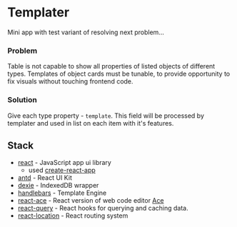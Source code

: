 # Templater

Mini app with test variant of resolving next problem...

### Problem

Table is not capable to show all properties of listed objects of different types. Templates of object cards must be tunable, to provide opportunity to fix visuals without touching frontend code.

### Solution

Give each type property - `template`. This field will be processed by templater and used in list on each item with it's features.

## Stack

- [react](https://reactjs.org/) - JavaScript app ui library
  - used [create-react-app](https://github.com/facebook/create-react-app)
- [antd](https://ant.design/) - React UI Kit
- [dexie](https://dexie.org/) - IndexedDB wrapper
- [handlebars](https://handlebarsjs.com/) - Template Engine
- [react-ace](https://github.com/securingsincity/react-ace) - React version of web code editor [Ace](https://ace.c9.io/)
- [react-query](https://react-query.tanstack.com/) - React hooks for querying and caching data. 
- [react-location](https://react-location.tanstack.com/) - React routing system